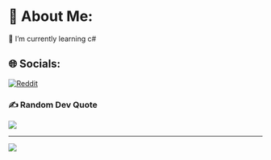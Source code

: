 # 💫 About Me:
🌱 I’m currently learning c#


## 🌐 Socials:
[![Reddit](https://img.shields.io/badge/Reddit-%23FF4500.svg?logo=Reddit&logoColor=white)](https://reddit.com/user/Fine_Fun_5236) 

### ✍️ Random Dev Quote
![](https://quotes-github-readme.vercel.app/api?type=horizontal&theme=dark)

---
[![](https://visitcount.itsvg.in/api?id=Tomato&icon=0&color=3)](https://visitcount.itsvg.in)

<!-- Proudly created with GPRM ( https://gprm.itsvg.in ) -->
